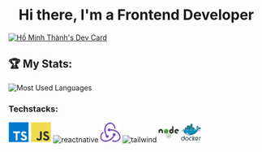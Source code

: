 <h1 align="center">Hi there, I'm a Frontend Developer</h1>

<a href="https://app.daily.dev/hoominth"><img src="https://api.daily.dev/devcards/v2/GgBlwvIJTO1miS4LJWP17.png?r=acb" width="356" alt="Hồ Minh Thành's Dev Card"/></a>


## 🏆 My Stats:

<div style="display:'flex';gap:'20px';">
<p>
    <img height=175 alt="Most Used Languages" src="https://github-readme-stats.vercel.app/api/top-langs/?username=minthanhh&layout=compact&theme=dark" />&nbsp;&nbsp;
</p>
<h3 align="left">Techstacks:</h3>

<p align="left">
    <img src="https://raw.githubusercontent.com/devicons/devicon/master/icons/typescript/typescript-original.svg"
        alt="typescript" width="40" height="40" />
    <img src="https://raw.githubusercontent.com/devicons/devicon/master/icons/javascript/javascript-original.svg"
        alt="javascript" width="40" height="40" />
    <img src="https://reactnative.dev/img/header_logo.svg" alt="reactnative" width="40" height="40" />
    <img src="https://raw.githubusercontent.com/devicons/devicon/master/icons/redux/redux-original.svg" alt="redux"
        width="40" height="40" />
    <img src="https://www.vectorlogo.zone/logos/tailwindcss/tailwindcss-icon.svg" alt="tailwind" width="40"
        height="40" />
    <img src="https://raw.githubusercontent.com/devicons/devicon/master/icons/nodejs/nodejs-original-wordmark.svg"
        alt="nodejs" width="40" height="40" />
    <img src="https://raw.githubusercontent.com/devicons/devicon/master/icons/docker/docker-original-wordmark.svg"
        alt="docker" width="40" height="40" />
</p>
</div>







